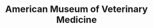 ---
layout: repo
title: "American Museum of Veterinary Medicine"
id: 13203
permalink: repos/13203/
---